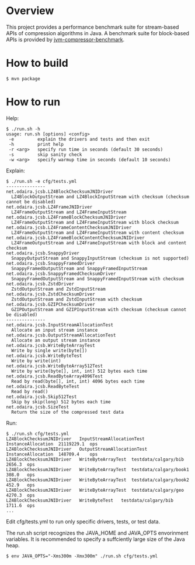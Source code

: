 # Overview
This project provides a performance benchmark suite for stream-based APIs of compression algorithms in Java. A benchmark suite for block-based APIs is provided by [jvm-compressor-benchmark](https://github.com/ning/jvm-compressor-benchmark).

# How to build
```
$ mvn package
```

# How to run
Help:
```
$ ./run.sh -h
usage: run.sh [options] <config>
 -e         explain the drivers and tests and then exit
 -h         print help
 -r <arg>   specify run time in seconds (default 30 seconds)
 -s         skip sanity check
 -w <arg>   specify warmup time in seconds (default 10 seconds)
```
Explain:
```
$ ./run.sh -e cfg/tests.yml
---------------
net.odaira.jcsb.LZ4BlockChecksumJNIDriver
  LZ4BlockOutputStream and LZ4BlockInputStream with checksum (checksum cannot be disabled)
net.odaira.jcsb.LZ4FrameJNIDriver
  LZ4FrameOutputStream and LZ4FrameInputStream
net.odaira.jcsb.LZ4FrameBlockChecksumJNIDriver
  LZ4FrameOutputStream and LZ4FrameInputStream with block checksum
net.odaira.jcsb.LZ4FrameContentChecksumJNIDriver
  LZ4FrameOutputStream and LZ4FrameInputStream with content checksum
net.odaira.jcsb.LZ4FrameBlockContentChecksumJNIDriver
  LZ4FrameOutputStream and LZ4FrameInputStream with block and content checksum
net.odaira.jcsb.SnappyDriver
  SnappyOutputStream and SnappyInputStream (checksum is not supported)
net.odaira.jcsb.SnappyFramedDriver
  SnappyFramedOutputStream and SnappyFramedInputStream
net.odaira.jcsb.SnappyFramedChecksumDriver
  SnappyFramedOutputStream and SnappyFramedInputStream with checksum
net.odaira.jcsb.ZstdDriver
  ZstdOutputStream and ZstdInputStream
net.odaira.jcsb.ZstdChecksumDriver
  ZstdOutputStream and ZstdInputStream with checksum
net.odaira.jcsb.GZIPChecksumDriver
  GZIPOutputStream and GZIPInputStream with checksum (checksum cannot be disabled)
---------------
net.odaira.jcsb.InputStreamAllocationTest
  Allocate an input stream instance
net.odaira.jcsb.OutputStreamAllocationTest
  Allocate an output stream instance
net.odaira.jcsb.WriteByteArrayTest
  Write by single write(byte[])
net.odaira.jcsb.WriteByteTest
  Write by write(int)
net.odaira.jcsb.WriteByteArray512Test
  Write by write(byte[], int, int) 512 bytes each time
net.odaira.jcsb.ReadByteArray4096Test
  Read by read(byte[], int, int) 4096 bytes each time
net.odaira.jcsb.ReadByteTest
  Read by read()
net.odaira.jcsb.Skip512Test
  Skip by skip(long) 512 bytes each time
net.odaira.jcsb.SizeTest
  Return the size of the compressed test data
```
Run:
```
$ ./run.sh cfg/tests.yml
LZ4BlockChecksumJNIDriver	InputStreamAllocationTest	InstanceAllocation	21119229.1	ops
LZ4BlockChecksumJNIDriver	OutputStreamAllocationTest	InstanceAllocation	148709.4	ops
LZ4BlockChecksumJNIDriver	WriteByteArrayTest	testdata/calgary/bib	2656.3	ops
LZ4BlockChecksumJNIDriver	WriteByteArrayTest	testdata/calgary/book1	308.0	ops
LZ4BlockChecksumJNIDriver	WriteByteArrayTest	testdata/calgary/book2	452.9	ops
LZ4BlockChecksumJNIDriver	WriteByteArrayTest	testdata/calgary/geo	4270.3	ops
LZ4BlockChecksumJNIDriver	WriteByteTest	testdata/calgary/bib	1711.6	ops
...
```
Edit cfg/tests.yml to run only specific drivers, tests, or test data.

The run.sh script recognizes the JAVA_HOME and JAVA_OPTS envorinment variables. It is recommended to specify a suffciently large size of the Java heap.
```
$ env JAVA_OPTS="-Xms300m -Xmx300m" ./run.sh cfg/tests.yml
```
